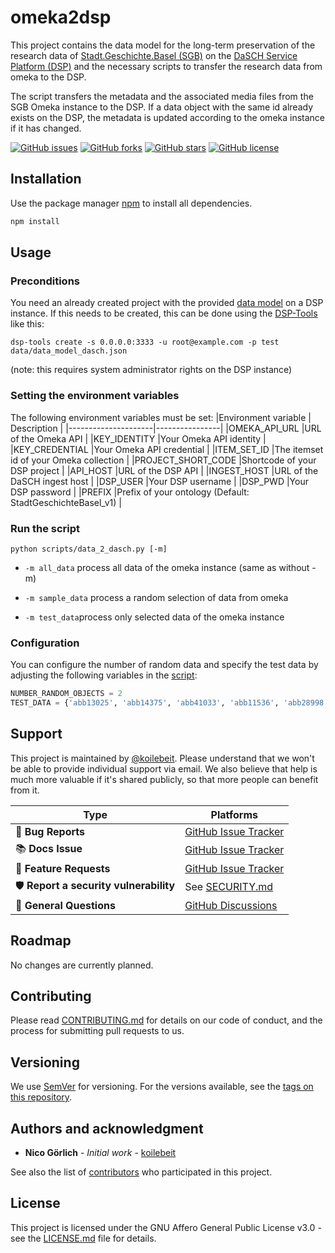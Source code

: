 # omeka2dsp

This project contains the data model for the long-term preservation of the research data of [Stadt.Geschichte.Basel (SGB)](https://stadtgeschichtebasel.ch/) on the [DaSCH Service Platform (DSP)](https://www.dasch.swiss/plattform-characteristics) and the necessary scripts to transfer the research data from omeka to the DSP.

The script transfers the metadata and the associated media files from the SGB Omeka instance to the DSP. If a data object with the same id already exists on the DSP, the metadata is updated according to the omeka instance if it has changed.

[![GitHub issues](https://img.shields.io/github/issues/koilebeit/omeka2dsp.svg)](https://github.com/koilebeit/omeka2dsp/issues)
[![GitHub forks](https://img.shields.io/github/forks/koilebeit/omeka2dsp.svg)](https://github.com/koilebeit/omeka2dsp/network)
[![GitHub stars](https://img.shields.io/github/stars/koilebeit/omeka2dsp.svg)](https://github.com/koilebeit/omeka2dsp/stargazers)
[![GitHub license](https://img.shields.io/github/license/koilebeit/omeka2dsp.svg)](https://github.com/koilebeit/omeka2dsp/blob/main/LICENSE.md)

## Installation

Use the package manager [npm](https://docs.npmjs.com/downloading-and-installing-node-js-and-npm) to install all dependencies.

```bash
npm install
```

## Usage

### Preconditions

You need an already created project with the provided [data model](data/data_model_dasch.json) on a DSP instance. If this needs to be created, this can be done using the [DSP-Tools](https://docs.dasch.swiss/latest/DSP-TOOLS/) like this:

```
dsp-tools create -s 0.0.0.0:3333 -u root@example.com -p test data/data_model_dasch.json
```

(note: this requires system administrator rights on the DSP instance)

### Setting the environment variables

The following environment variables must be set:
|Environment variable | Description |
|---------------------|----------------|
|OMEKA_API_URL |URL of the Omeka API |
|KEY_IDENTITY |Your Omeka API identity |
|KEY_CREDENTIAL |Your Omeka API credential |
|ITEM_SET_ID |The itemset id of your Omeka collection |
|PROJECT_SHORT_CODE |Shortcode of your DSP project |
|API_HOST |URL of the DSP API |
|INGEST_HOST |URL of the DaSCH ingest host |
|DSP_USER |Your DSP username |
|DSP_PWD |Your DSP password |
|PREFIX |Prefix of your ontology (Default: StadtGeschichteBasel_v1) |

### Run the script

```
python scripts/data_2_dasch.py [-m]
```

- `-m all_data` process all data of the omeka instance (same as without -m)

- `-m sample_data` process a random selection of data from omeka

- `-m test_data`process only selected data of the omeka instance

### Configuration

You can configure the number of random data and specify the test data by adjusting the following variables in the [script](scripts/data_2_dasch.py):

```python
NUMBER_RANDOM_OBJECTS = 2
TEST_DATA = {'abb13025', 'abb14375', 'abb41033', 'abb11536', 'abb28998'}
```

## Support

This project is maintained by [@koilebeit](https://github.com/koilebeit). Please understand that we won't be able to provide individual support via email. We also believe that help is much more valuable if it's shared publicly, so that more people can benefit from it.

| Type                                   | Platforms                                                                |
| -------------------------------------- | ------------------------------------------------------------------------ |
| 🚨 **Bug Reports**                     | [GitHub Issue Tracker](https://github.com/koilebeit/omeka2dsp/issues)    |
| 📚 **Docs Issue**                      | [GitHub Issue Tracker](https://github.com/koilebeit/omeka2dsp/issues)    |
| 🎁 **Feature Requests**                | [GitHub Issue Tracker](https://github.com/koilebeit/omeka2dsp/issues)    |
| 🛡 **Report a security vulnerability** | See [SECURITY.md](SECURITY.md)                                           |
| 💬 **General Questions**               | [GitHub Discussions](https://github.com/koilebeit/omeka2dsp/discussions) |

## Roadmap

No changes are currently planned.

## Contributing

Please read [CONTRIBUTING.md](CONTRIBUTING.md) for details on our code of conduct, and the process for submitting pull requests to us.

## Versioning

We use [SemVer](http://semver.org/) for versioning. For the versions available, see the [tags on this repository](https://github.com/koilebeit/omeka2dsp/tags).

## Authors and acknowledgment

- **Nico Görlich** - _Initial work_ - [koilebeit](https://github.com/koilebeit)

See also the list of [contributors](https://github.com/koilebeit/omeka2dsp/graphs/contributors) who participated in this project.

## License

This project is licensed under the GNU Affero General Public License v3.0 - see the [LICENSE.md](LICENSE.md) file for details.
